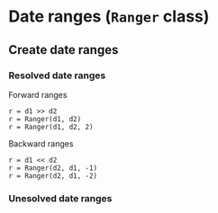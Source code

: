 
# Date ranges (`Ranger` class)


## Create date ranges

### Resolved date ranges

Forward ranges

```
r = d1 >> d2
r = Ranger(d1, d2)
r = Ranger(d1, d2, 2)
```

Backward ranges
```
r = d1 << d2
r = Ranger(d2, d1, -1)
r = Ranger(d2, d1, -2)
```

### Unesolved date ranges
